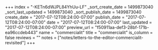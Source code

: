 +++
index = "-KETn6dWJPL84YhUu-LF"
_sort_create_date = 1499873040
_sort_last_updated = 1499873040
_sort_publish_date = 1499873040
create_date = "2017-07-12T08:24:00-07:00"
publish_date = "2017-07-12T08:24:00-07:00"
date = "2017-07-12T08:24:00-07:00"
last_updated = "2017-07-12T08:24:00-07:00"
preview_url = "f50911aa-def3-28bf-171b-ea96ccdeb443"
name = "commercialit"
title = "commercialit"
is_column = false
reviews = ""
notes = ["notes/letters-to-the-editor-commercialit-revisited"]
+++

